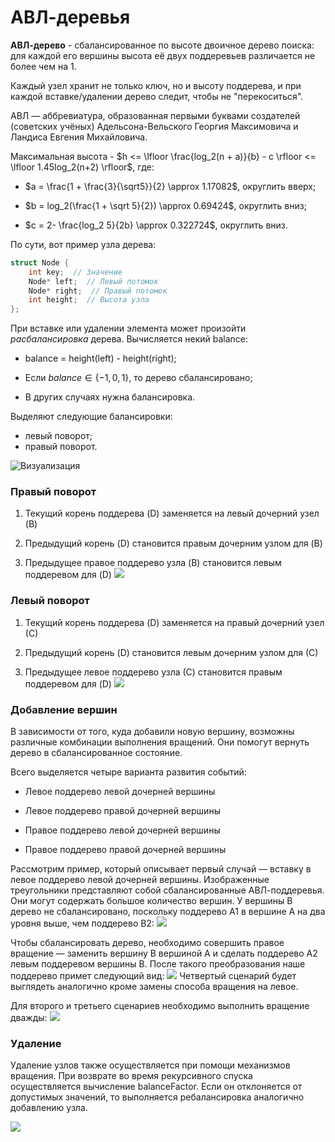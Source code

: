 # АВЛ-деревья

**АВЛ-дерево** - сбалансированное по высоте двоичное дерево поиска: для каждой его вершины высота её двух поддеревьев различается не более чем на 1.

Каждый узел хранит не только ключ, но и высоту поддерева, и при каждой вставке/удалении дерево следит, чтобы не "перекоситься".

АВЛ — аббревиатура, образованная первыми буквами создателей (советских учёных) Адельсона-Вельского Георгия Максимовича и Ландиса Евгения Михайловича.

Максимальная высота - $h <= \lfloor \frac{log_2(n + a)}{b} - c \rfloor <= \lfloor 1.45log_2(n+2) \rfloor$, где:

- $a = \frac{1 + \frac{3}{\sqrt5}}{2} \approx 1.17082$, округлить вверх;

- $b = log_2(\frac{1 + \sqrt 5}{2}) \approx 0.69424$, округлить вниз;

- $c = 2- \frac{log_2 5}{2b} \approx 0.322724$, округлить вниз.

По сути, вот пример узла дерева:
```c++
struct Node {
    int key;  // Значение
    Node* left;  // Левый потомок
    Node* right;  // Правый потомок
    int height;  // Высота узла
};
```

При вставке или удалении элемента может произойти *расбалансировка* дерева. Вычисляется некий balance:

- balance = height(left) - height(right);

- Если $balance \in \{-1, 0, 1\}$, то дерево сбалансировано;

- В других случаях нужна балансировка.

Выделяют следующие балансировки:
- левый поворот;
- правый поворот.

![Визуализация](https://habrastorage.org/r/w780/storage2/08e/55b/834/08e55b834b268b34eea7cb787094bd57.png)

### Правый поворот

1. Текущий корень поддерева (D) заменяется на левый дочерний узел (B)

2. Предыдущий корень (D) становится правым дочерним узлом для (B)

3. Предыдущее правое поддерево узла (B) становится левым поддеревом для (D)
![](https://cdn2.hexlet.io/derivations/image/original/eyJpZCI6ImJhZjZiYjFmMDhkZGQ2NjlkYjk2NjRmMzk3NDIzNTUzLnBuZyIsInN0b3JhZ2UiOiJjYWNoZSJ9?signature=ea8a77847af78339ded932fe9cc2822285de8347b4ef98bd43642143056d5f0b)

### Левый поворот

1. Текущий корень поддерева (D) заменяется на правый дочерний узел (С)

2. Предыдущий корень (D) становится левым дочерним узлом для (С)

3. Предыдущее левое поддерево узла (С) становится правым поддеревом для (D)
![](https://cdn2.hexlet.io/derivations/image/original/eyJpZCI6IjExNDkzNTNkMjY3MzYwMDVhZDM0OTJkMWU2ZmY4ZmE1LnBuZyIsInN0b3JhZ2UiOiJjYWNoZSJ9?signature=78860db9d95739545c17c974509cfdd301173517f23d32d44b367e178b25fd3b)

### Добавление вершин

В зависимости от того, куда добавили новую вершину, возможны различные комбинации выполнения вращений. Они помогут вернуть дерево в сбалансированное состояние.

Всего выделяется четыре варианта развития событий:

- Левое поддерево левой дочерней вершины

- Левое поддерево правой дочерней вершины

- Правое поддерево левой дочерней вершины

- Правое поддерево правой дочерней вершины

Рассмотрим пример, который описывает первый случай — вставку в левое поддерево левой дочерней вершины. Изображенные треугольники представляют собой сбалансированные АВЛ-поддеревья. Они могут содержать большое количество вершин. У вершины В дерево не сбалансировано, поскольку поддерево А1 в вершине А на два уровня выше, чем поддерево В2:
![](https://cdn2.hexlet.io/derivations/image/original/eyJpZCI6IjA0OWRhMWI1MjFiYWE2YmQ1ZWU3NmU5ZjFkNzdiMjA2LnBuZyIsInN0b3JhZ2UiOiJjYWNoZSJ9?signature=1a1f9f9a41978e1e4f274bb5086b341eb58797fdb47759386cabd390f9ab22ff)

Чтобы сбалансировать дерево, необходимо совершить правое вращение — заменить вершину В вершиной А и сделать поддерево А2 левым поддеревом вершины В. После такого преобразования наше поддерево примет следующий вид:
![](https://cdn2.hexlet.io/derivations/image/original/eyJpZCI6ImQyYTY5Y2NmZDIwODBlN2NkY2QzZjA5YTE0YmY3ZmM4LnBuZyIsInN0b3JhZ2UiOiJjYWNoZSJ9?signature=0d3e47a950fefde6e07601898f2999052cb2619c159e9bff502a98540998d7c9)
Четвертый сценарий будет выглядеть аналогично кроме замены способа вращения на левое.

Для второго и третьего сценариев необходимо выполнить вращение дважды:
![](https://cdn2.hexlet.io/derivations/image/original/eyJpZCI6IjE5NjI2ZjVjZDM1OWQwNjI5MDgyZmZjZjdiZmFhZjEzLnBuZyIsInN0b3JhZ2UiOiJjYWNoZSJ9?signature=c8fc756bb4543a50c56bfc9572cba96ca88eb3ce3445a1aafe2420c470dcc40e)

### Удаление

Удаление узлов также осуществляется при помощи механизмов вращения. При возврате во время рекурсивного спуска осуществляется вычисление balanceFactor. Если он отклоняется от допустимых значений, то выполняется ребалансировка аналогично добавлению узла.

![](https://cdn2.hexlet.io/derivations/image/original/eyJpZCI6ImM0NjRmNzkyMjdkMDk4MDU2MmU2OTdlNzlkOTRjZDA4LnBuZyIsInN0b3JhZ2UiOiJjYWNoZSJ9?signature=131dc43ac638fb4d07ef598161014bb45ac668c67156fccd9d5cedf8d73ec150)